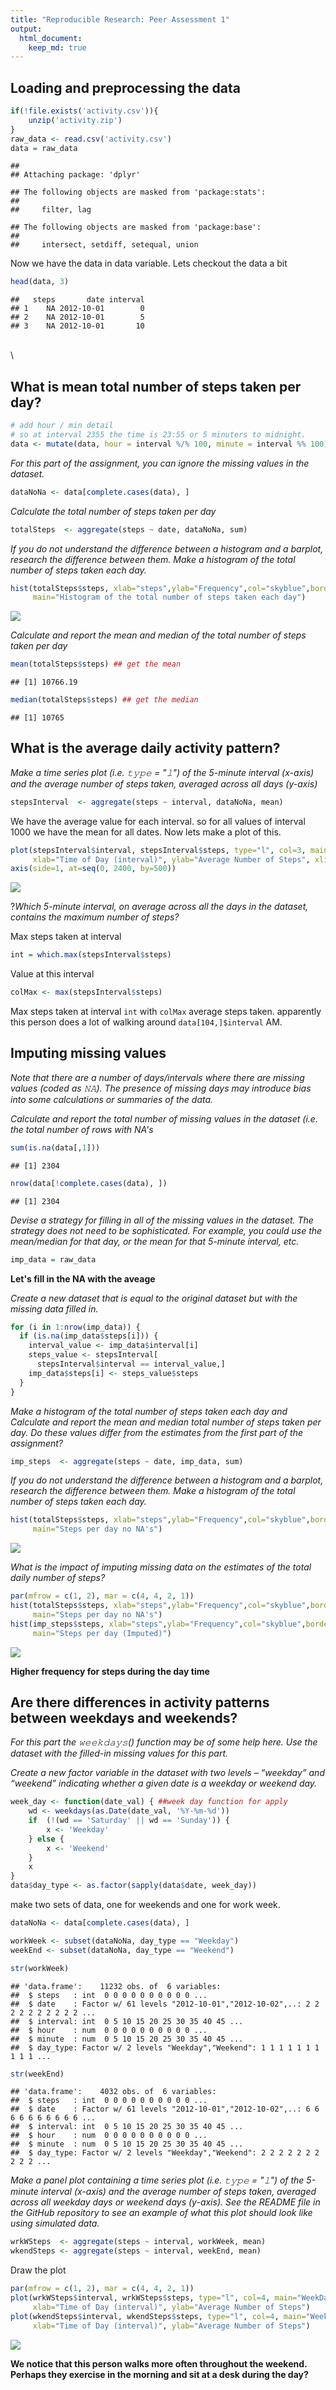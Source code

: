 ```yaml
---
title: "Reproducible Research: Peer Assessment 1"
output: 
  html_document:
    keep_md: true
---
```



## Loading and preprocessing the data


```r
if(!file.exists('activity.csv')){
    unzip('activity.zip')
}
raw_data <- read.csv('activity.csv')
data = raw_data
```

```
## 
## Attaching package: 'dplyr'
```

```
## The following objects are masked from 'package:stats':
## 
##     filter, lag
```

```
## The following objects are masked from 'package:base':
## 
##     intersect, setdiff, setequal, union
```
Now we have the data in data variable.
Lets checkout the data a bit

```r
head(data, 3)
```

```
##   steps       date interval
## 1    NA 2012-10-01        0
## 2    NA 2012-10-01        5
## 3    NA 2012-10-01       10
```


\
\
## What is mean total number of steps taken per day?


```r
# add hour / min detail
# so at interval 2355 the time is 23:55 or 5 minuters to midnight.
data <- mutate(data, hour = interval %/% 100, minute = interval %% 100)
```
*For this part of the assignment, you can ignore the missing values in the dataset.*

```r
dataNoNa <- data[complete.cases(data), ]
```
*Calculate the total number of steps taken per day*


```r
totalSteps  <- aggregate(steps ~ date, dataNoNa, sum)
```
*If you do not understand the difference between a histogram and a barplot, research the difference between them. Make a histogram of the total number of steps taken each day.*

```r
hist(totalSteps$steps, xlab="steps",ylab="Frequency",col="skyblue",border="red",
     main="Histogram of the total number of steps taken each day")
```

![](PA1_template_files/figure-html/unnamed-chunk-7-1.png)<!-- -->

*Calculate and report the mean and median of the total number of steps taken per day*


```r
mean(totalSteps$steps) ## get the mean
```

```
## [1] 10766.19
```


```r
median(totalSteps$steps) ## get the median
```

```
## [1] 10765
```



## What is the average daily activity pattern?

*Make a time series plot (i.e. 𝚝𝚢𝚙𝚎 = "𝚕") of the 5-minute interval (x-axis) and the average number of steps taken, averaged across all days (y-axis)*


```r
stepsInterval  <- aggregate(steps ~ interval, dataNoNa, mean)
```

We have the average value for each interval.  so for all values of interval 1000 we have the mean for all dates.
Now lets make a plot of this.

```r
plot(stepsInterval$interval, stepsInterval$steps, type="l", col=3, main="Steps by Time of Day", 
     xlab="Time of Day (interval)", ylab="Average Number of Steps", xlim=c(0,2355))
axis(side=1, at=seq(0, 2400, by=500))
```

![](PA1_template_files/figure-html/unnamed-chunk-11-1.png)<!-- -->

?*Which 5-minute interval, on average across all the days in the dataset, contains the maximum number of steps?*

Max steps taken at interval

```r
int = which.max(stepsInterval$steps)
```
Value at this interval

```r
colMax <- max(stepsInterval$steps)
```
Max steps taken at interval `int` with `colMax` average steps taken. apparently this person does 
a lot of walking around `data[104,]$interval` AM.






## Imputing missing values

*Note that there are a number of days/intervals where there are missing values (coded as 𝙽𝙰). The presence of missing days may introduce bias into some calculations or summaries of the data.*

*Calculate and report the total number of missing values in the dataset (i.e. the total number of rows with NA's*

```r
sum(is.na(data[,1]))
```

```
## [1] 2304
```

```r
nrow(data[!complete.cases(data), ])
```

```
## [1] 2304
```
*Devise a strategy for filling in all of the missing values in the dataset. The strategy does not need to be sophisticated. For example, you could use the mean/median for that day, or the mean for that 5-minute interval, etc.*

```r
imp_data = raw_data
```
**Let's fill in the NA with the aveage**

*Create a new dataset that is equal to the original dataset but with the missing data filled in.*

```r
for (i in 1:nrow(imp_data)) {
  if (is.na(imp_data$steps[i])) {
    interval_value <- imp_data$interval[i]
    steps_value <- stepsInterval[
      stepsInterval$interval == interval_value,]
    imp_data$steps[i] <- steps_value$steps
  }
}
```
*Make a histogram of the total number of steps taken each day and Calculate and report the mean and median total number of steps taken per day. Do these values differ from the estimates from the first part of the assignment?*


```r
imp_steps  <- aggregate(steps ~ date, imp_data, sum)
```
*If you do not understand the difference between a histogram and a barplot, research the difference between them. Make a histogram of the total number of steps taken each day.*

```r
hist(totalSteps$steps, xlab="steps",ylab="Frequency",col="skyblue",border="red",
     main="Steps per day no NA's")
```

![](PA1_template_files/figure-html/unnamed-chunk-18-1.png)<!-- -->

*What is the impact of imputing missing data on the estimates of the total daily number of steps?*

```r
par(mfrow = c(1, 2), mar = c(4, 4, 2, 1))
hist(totalSteps$steps, xlab="steps",ylab="Frequency",col="skyblue",border="red",
     main="Steps per day no NA's")
hist(imp_steps$steps, xlab="steps",ylab="Frequency",col="skyblue",border="red",
     main="Steps per day (Imputed)")
```

![](PA1_template_files/figure-html/unnamed-chunk-19-1.png)<!-- -->

**Higher frequency for steps during the day time**






## Are there differences in activity patterns between weekdays and weekends?

*For this part the 𝚠𝚎𝚎𝚔𝚍𝚊𝚢𝚜() function may be of some help here. Use the dataset with the filled-in missing values for this part.*

*Create a new factor variable in the dataset with two levels – “weekday” and “weekend” indicating whether a given date is a weekday or weekend day.*


```r
week_day <- function(date_val) { ##week day function for apply
    wd <- weekdays(as.Date(date_val, '%Y-%m-%d'))
    if  (!(wd == 'Saturday' || wd == 'Sunday')) {
        x <- 'Weekday'
    } else {
        x <- 'Weekend'
    }
    x
}
data$day_type <- as.factor(sapply(data$date, week_day))
```

make two sets of data, one for weekends and one for work week.


```r
dataNoNa <- data[complete.cases(data), ]

workWeek <- subset(dataNoNa, day_type == "Weekday")
weekEnd <- subset(dataNoNa, day_type == "Weekend")

str(workWeek)
```

```
## 'data.frame':	11232 obs. of  6 variables:
##  $ steps   : int  0 0 0 0 0 0 0 0 0 0 ...
##  $ date    : Factor w/ 61 levels "2012-10-01","2012-10-02",..: 2 2 2 2 2 2 2 2 2 2 ...
##  $ interval: int  0 5 10 15 20 25 30 35 40 45 ...
##  $ hour    : num  0 0 0 0 0 0 0 0 0 0 ...
##  $ minute  : num  0 5 10 15 20 25 30 35 40 45 ...
##  $ day_type: Factor w/ 2 levels "Weekday","Weekend": 1 1 1 1 1 1 1 1 1 1 ...
```

```r
str(weekEnd)
```

```
## 'data.frame':	4032 obs. of  6 variables:
##  $ steps   : int  0 0 0 0 0 0 0 0 0 0 ...
##  $ date    : Factor w/ 61 levels "2012-10-01","2012-10-02",..: 6 6 6 6 6 6 6 6 6 6 ...
##  $ interval: int  0 5 10 15 20 25 30 35 40 45 ...
##  $ hour    : num  0 0 0 0 0 0 0 0 0 0 ...
##  $ minute  : num  0 5 10 15 20 25 30 35 40 45 ...
##  $ day_type: Factor w/ 2 levels "Weekday","Weekend": 2 2 2 2 2 2 2 2 2 2 ...
```

*Make a panel plot containing a time series plot (i.e. 𝚝𝚢𝚙𝚎 = "𝚕") of the 5-minute interval (x-axis) and the average number of steps taken, averaged across all weekday days or weekend days (y-axis). See the README file in the GitHub repository to see an example of what this plot should look like using simulated data.*



```r
wrkWSteps  <- aggregate(steps ~ interval, workWeek, mean)
wkendSteps <- aggregate(steps ~ interval, weekEnd, mean)
```
Draw the plot

```r
par(mfrow = c(1, 2), mar = c(4, 4, 2, 1))
plot(wrkWSteps$interval, wrkWSteps$steps, type="l", col=4, main="WeekDay Steps", 
     xlab="Time of Day (interval)", ylab="Average Number of Steps")
plot(wkendSteps$interval, wkendSteps$steps, type="l", col=4, main="WeekEnd Steps", 
     xlab="Time of Day (interval)", ylab="Average Number of Steps")
```

![](PA1_template_files/figure-html/unnamed-chunk-23-1.png)<!-- -->


**We notice that this person walks more often throughout the weekend.  Perhaps they exercise in the morning and sit at a desk during the day?**
